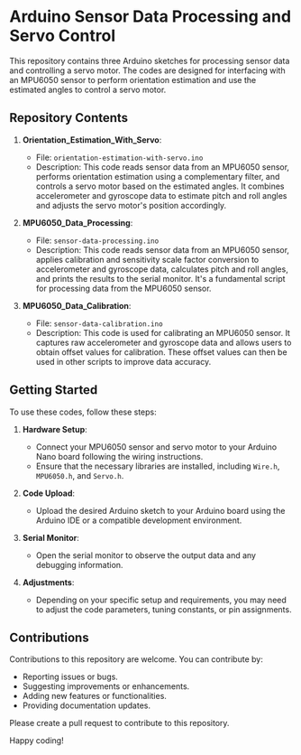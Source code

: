 # Arduino Sensor Data Processing and Servo Control

This repository contains three Arduino sketches for processing sensor data and controlling a servo motor. The codes are designed for interfacing with an MPU6050 sensor to perform orientation estimation and use the estimated angles to control a servo motor.

## Repository Contents

1. **Orientation_Estimation_With_Servo**:

   - File: `orientation-estimation-with-servo.ino`
   - Description: This code reads sensor data from an MPU6050 sensor, performs orientation estimation using a complementary filter, and controls a servo motor based on the estimated angles. It combines accelerometer and gyroscope data to estimate pitch and roll angles and adjusts the servo motor's position accordingly.

2. **MPU6050_Data_Processing**:

   - File: `sensor-data-processing.ino`
   - Description: This code reads sensor data from an MPU6050 sensor, applies calibration and sensitivity scale factor conversion to accelerometer and gyroscope data, calculates pitch and roll angles, and prints the results to the serial monitor. It's a fundamental script for processing data from the MPU6050 sensor.

3. **MPU6050_Data_Calibration**:
   - File: `sensor-data-calibration.ino`
   - Description: This code is used for calibrating an MPU6050 sensor. It captures raw accelerometer and gyroscope data and allows users to obtain offset values for calibration. These offset values can then be used in other scripts to improve data accuracy.

## Getting Started

To use these codes, follow these steps:

1. **Hardware Setup**:

   - Connect your MPU6050 sensor and servo motor to your Arduino Nano board following the wiring instructions.
   - Ensure that the necessary libraries are installed, including `Wire.h`, `MPU6050.h`, and `Servo.h`.

2. **Code Upload**:

   - Upload the desired Arduino sketch to your Arduino board using the Arduino IDE or a compatible development environment.

3. **Serial Monitor**:

   - Open the serial monitor to observe the output data and any debugging information.

4. **Adjustments**:
   - Depending on your specific setup and requirements, you may need to adjust the code parameters, tuning constants, or pin assignments.

## Contributions

Contributions to this repository are welcome. You can contribute by:

- Reporting issues or bugs.
- Suggesting improvements or enhancements.
- Adding new features or functionalities.
- Providing documentation updates.

Please create a pull request to contribute to this repository.

Happy coding!
